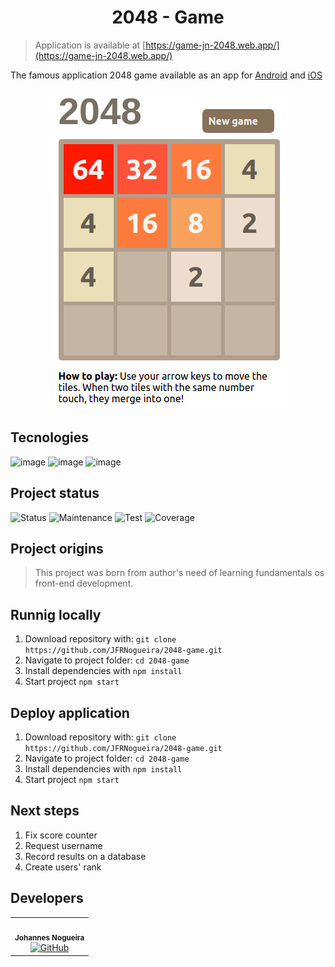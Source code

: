 <h1 align="center">2048 - Game</h1>

> Application is available at [https://game-jn-2048.web.app/](https://game-jn-2048.web.app/)

The famous application 2048 game available as an app for [Android](https://play.google.com/store/apps/details?id=com.androbaby.game2048) and [iOS](https://apps.apple.com/br/app/2048/id840919914)

<center>
  <img src="./docs/2048-game.png" style>
</center>


## Tecnologies
![image](https://img.shields.io/badge/react-%2320232a.svg?&style=for-the-badge&logo=react&logoColor=%2361DAFB")
![image](https://img.shields.io/badge/javascript-%23323330.svg?&style=for-the-badge&logo=javascript&logoColor=%23F7DF1E)
![image](https://img.shields.io/badge/firebase-%23039BE5.svg?&style=for-the-badge&logo=firebase)





## Project status
![Status](https://img.shields.io/badge/Status-Finished-green.svg)
![Maintenance](https://img.shields.io/badge/Maintenance-inactive-red.svg)
![Test](https://img.shields.io/badge/Tested%3F-no-red.svg)
![Coverage](https://img.shields.io/badge/Coverage-0%25-red.svg)





## Project origins

>This project was born from author's need of learning fundamentals os front-end development. 





## Runnig locally
1. Download repository with: `git clone https://github.com/JFRNogueira/2048-game.git`
2. Navigate to project folder: `cd 2048-game`
3. Install dependencies with `npm install`
4. Start project `npm start`





## Deploy application
1. Download repository with: `git clone https://github.com/JFRNogueira/2048-game.git`
2. Navigate to project folder: `cd 2048-game`
3. Install dependencies with `npm install`
4. Start project `npm start`





## Next steps
1. Fix score counter
2. Request username
3. Record results on a database
4. Create users' rank





## Developers

<table>
  <tr>
    <td align="center">
      <img style="border-radius: 50%;" src="https://media-exp1.licdn.com/dms/image/C4D03AQFdSikDDxjqpw/profile-displayphoto-shrink_200_200/0/1617196131867?e=1626307200&v=beta&t=8fWjJ1_-bXyr2vHE_WbIqbANcGz6zkBDg8BbOYbujEc" width="100px;" alt=""/><br /><sub><b>Johannes Nogueira</b></sub></a><br />
      <a href="https://github.com/JFRNogueira">
        <img alt="GitHub" src="https://img.shields.io/badge/github-%23121011.svg?&style=for-the-badge&logo=github&logoColor=white"/>
      </a>
    </td>
  </tr>
</table>

